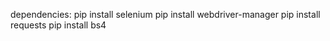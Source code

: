 dependencies:
  pip install selenium
  pip install webdriver-manager
  pip install requests
  pip install bs4
